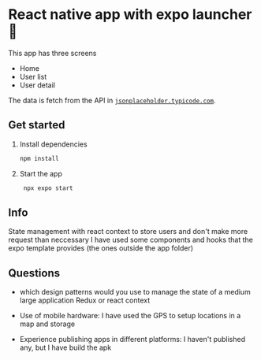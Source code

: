 # React native app with expo launcher 👋

This app has three screens

- Home
- User list
- User detail

The data is fetch from the API in [`jsonplaceholder.typicode.com`](https://jsonplaceholder.typicode.com/).

## Get started

1. Install dependencies

   ```bash
   npm install
   ```

2. Start the app

   ```bash
    npx expo start
   ```

## Info

State management with react context to store users and don't make more request than neccessary
I have used some components and hooks that the expo template provides (the ones outside the app folder)

## Questions

- which design patterns would you use to manage the state of a medium large application
  Redux or react context

- Use of mobile hardware:
  I have used the GPS to setup locations in a map and storage

- Experience publishing apps in different platforms:
  I haven't published any, but I have build the apk
